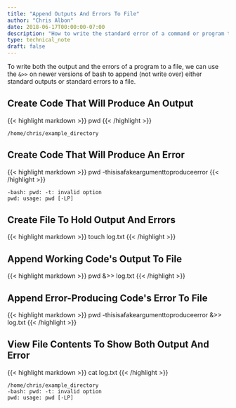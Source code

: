 ```yaml
---
title: "Append Outputs And Errors To File"
author: "Chris Albon"
date: 2018-06-17T00:00:00-07:00
description: "How to write the standard error of a command or program to a file using the Linux command line."
type: technical_note
draft: false
---
```


To write both the output and the errors of a program to a file, we can use the `&>>` on newer versions of bash to append (not write over) either standard outputs or standard errors to a file.

## Create Code That Will Produce An Output

{{< highlight markdown >}}
pwd
{{< /highlight >}}
```
/home/chris/example_directory
```

## Create Code That Will Produce An Error

{{< highlight markdown >}}
pwd -thisisafakeargumenttoproduceerror
{{< /highlight >}}
```
-bash: pwd: -t: invalid option
pwd: usage: pwd [-LP]
```

## Create File To Hold Output And Errors
{{< highlight markdown >}}
touch log.txt
{{< /highlight >}}

## Append Working Code's Output To File
{{< highlight markdown >}}
pwd &>> log.txt
{{< /highlight >}}

## Append Error-Producing Code's Error To File
{{< highlight markdown >}}
pwd -thisisafakeargumenttoproduceerror &>> log.txt
{{< /highlight >}}

## View File Contents To Show Both Output And Error
{{< highlight markdown >}}
cat log.txt
{{< /highlight >}}
```
/home/chris/example_directory
-bash: pwd: -t: invalid option
pwd: usage: pwd [-LP]
```